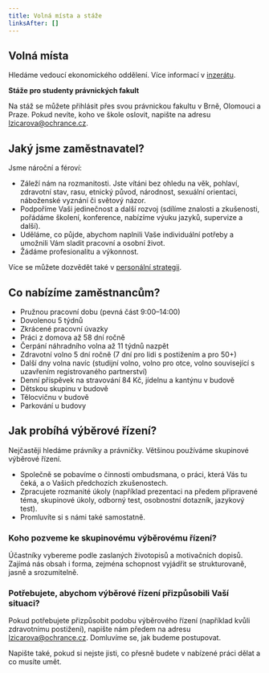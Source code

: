 ```yaml
---
title: Volná místa a stáže
linksAfter: []
---
```

<h2><strong>Volná místa</strong></h2>

<p>Hledáme vedoucí ekonomického oddělení. Více informací v <a href="https://www.ochrance.cz/aktualne/hledame_vedouci_ekonomickeho_oddeleni/">inzerátu</a>.</p>

<p><strong>Stáže pro studenty právnických fakult</strong></p>

<p>Na stáž se můžete přihlásit přes svou právnickou fakultu v&nbsp;Brně, Olomouci a Praze. Pokud nevíte, koho ve škole oslovit, napište na adresu <a href="mailto:lzicarova@ochrance.cz">lzicarova@ochrance.cz</a>.</p>

<h2><strong>Jaký jsme zaměstnavatel?</strong></h2>

<p>Jsme nároční a féroví:</p>

<ul>
	<li>Záleží nám na rozmanitosti. Jste vítáni bez ohledu na věk, pohlaví, zdravotní stav, rasu, etnický původ, národnost, sexuální orientaci, náboženské vyznání či světový názor.</li>
	<li>Podpoříme Vaši jedinečnost a další rozvoj (sdílíme znalosti a zkušenosti, pořádáme školení, konference, nabízíme výuku jazyků, supervize a další).</li>
	<li>Uděláme, co půjde, abychom naplnili Vaše individuální potřeby a umožnili Vám sladit pracovní a osobní život.</li>
	<li>Žádáme profesionalitu a výkonnost.</li>
</ul>

<p>Více se můžete dozvědět také v <a href="https://www.ochrance.cz/media/personalni_strategie.pdf">personální strategii</a>.</p>

<h2><strong>Co nabízíme zaměstnancům? </strong></h2>

<ul>
	<li>Pružnou pracovní dobu (pevná část 9:00&ndash;14:00)</li>
	<li>Dovolenou 5 týdnů</li>
	<li>Zkrácené pracovní úvazky</li>
	<li>Práci z&nbsp;domova až 58 dní ročně</li>
	<li>Čerpání náhradního volna až 11 týdnů nazpět</li>
	<li>Zdravotní volno 5 dní ročně (7 dní pro lidi s postižením a pro 50+)</li>
	<li>Další dny volna navíc (studijní volno, volno pro otce, volno související s uzavřením registrovaného partnerství)</li>
	<li>Denní příspěvek na stravování 84 Kč, jídelnu a kantýnu v&nbsp;budově</li>
	<li>Dětskou skupinu v budově</li>
	<li>Tělocvičnu v budově</li>
	<li>Parkování u budovy</li>
</ul>

<h2><strong>Jak probíhá výběrové řízení?</strong></h2>

<p>Nejčastěji hledáme právníky a právničky. Většinou používáme skupinové výběrové řízení.</p>

<ul>
	<li>Společně se pobavíme o činnosti ombudsmana, o práci, která Vás tu čeká, a&nbsp;o&nbsp;Vašich předchozích zkušenostech.</li>
	<li>Zpracujete rozmanité úkoly (například prezentaci na&nbsp;předem připravené téma, skupinové úkoly, odborný test, osobnostní dotazník, jazykový test).</li>
	<li>Promluvíte si s&nbsp;námi také samostatně.</li>
</ul>

<h3><strong>Koho pozveme ke skupinovému výběrovému řízení?</strong></h3>

<p>Účastníky vybereme podle zaslaných životopisů a motivačních dopisů. Zajímá nás obsah i&nbsp;forma, zejména schopnost vyjádřit se strukturovaně, jasně a&nbsp;srozumitelně.</p>

<h3><strong>Potřebujete, abychom výběrové řízení přizpůsobili Vaší situaci?</strong></h3>

<p>Pokud potřebujete přizpůsobit podobu výběrového řízení (například kvůli zdravotnímu postižení), napište nám předem na adresu <a href="mailto:lzicarova@ochrance.cz">lzicarova@ochrance.cz</a>. Domluvíme se, jak budeme postupovat.</p>

<p>Napište také, pokud si nejste jisti, co přesně budete v&nbsp;nabízené práci dělat a co musíte umět.</p>
